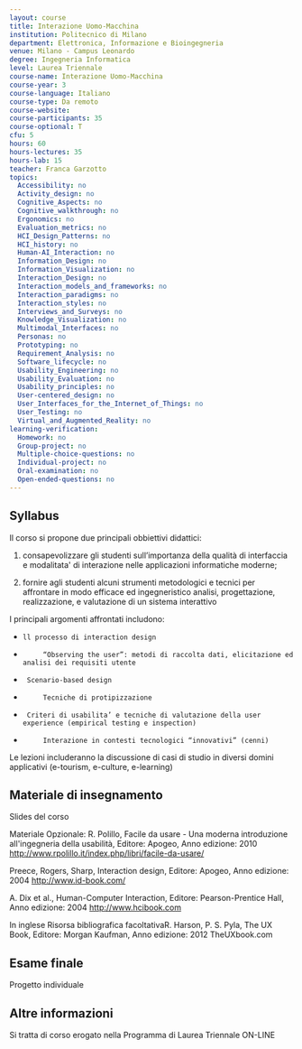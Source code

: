 ```yaml
---
layout: course
title: Interazione Uomo-Macchina
institution: Politecnico di Milano
department: Elettronica, Informazione e Bioingegneria
venue: Milano - Campus Leonardo
degree: Ingegneria Informatica
level: Laurea Triennale
course-name: Interazione Uomo-Macchina
course-year: 3
course-language: Italiano
course-type: Da remoto
course-website: 
course-participants: 35
course-optional: T
cfu: 5
hours: 60
hours-lectures: 35
hours-lab: 15
teacher: Franca Garzotto
topics: 
  Accessibility: no 
  Activity_design: no 
  Cognitive_Aspects: no 
  Cognitive_walkthrough: no 
  Ergonomics: no 
  Evaluation_metrics: no 
  HCI_Design_Patterns: no 
  HCI_history: no 
  Human-AI_Interaction: no 
  Information_Design: no 
  Information_Visualization: no 
  Interaction_Design: no 
  Interaction_models_and_frameworks: no 
  Interaction_paradigms: no 
  Interaction_styles: no 
  Interviews_and_Surveys: no 
  Knowledge_Visualization: no 
  Multimodal_Interfaces: no 
  Personas: no 
  Prototyping: no 
  Requirement_Analysis: no 
  Software_lifecycle: no 
  Usability_Engineering: no 
  Usability_Evaluation: no 
  Usability_principles: no 
  User-centered_design: no 
  User_Interfaces_for_the_Internet_of_Things: no 
  User_Testing: no 
  Virtual_and_Augmented_Reality: no 
learning-verification: 
  Homework: no 
  Group-project: no 
  Multiple-choice-questions: no 
  Individual-project: no 
  Oral-examination: no 
  Open-ended-questions: no 
---
```



## Syllabus 
Il corso si propone due principali obbiettivi didattici:

1) consapevolizzare gli studenti sull’importanza della qualità di interfaccia e modalitata' di interazione   nelle applicazioni informatiche moderne;

2) fornire agli studenti alcuni strumenti metodologici e tecnici per affrontare in modo efficace ed ingegneristico analisi, progettazione, realizzazione, e valutazione  di  un sistema  interattivo

I principali argomenti affrontati includono:

-     ll processo di interaction design

-          “Observing the user”: metodi di raccolta dati, elicitazione ed analisi dei requisiti utente

-      Scenario-based design

-          Tecniche di protipizzazione

-      Criteri di usabilita’ e tecniche di valutazione della user experience (empirical testing e inspection)

-          Interazione in contesti tecnologici “innovativi” (cenni)

Le lezioni includeranno la discussione di casi di studio in diversi domini applicativi (e-tourism, e-culture, e-learning)


## Materiale di insegnamento 
Slides del corso

Materiale Opzionale:
R. Polillo, Facile da usare - Una moderna introduzione all'ingegneria della usabilità, Editore: Apogeo, Anno edizione: 2010 http://www.rpolillo.it/index.php/libri/facile-da-usare/

Preece, Rogers, Sharp, Interaction design, Editore: Apogeo, Anno edizione: 2004 http://www.id-book.com/

A. Dix et al., Human-Computer Interaction, Editore: Pearson-Prentice Hall, Anno edizione: 2004 http://www.hcibook.com

In inglese
Risorsa bibliografica facoltativaR. Harson, P. S. Pyla, The UX Book, Editore: Morgan Kaufman, Anno edizione: 2012 TheUXbook.com


## Esame finale 
Progetto individuale

## Altre informazioni 
Si tratta di corso erogato nella Programma di Laurea Triennale ON-LINE
